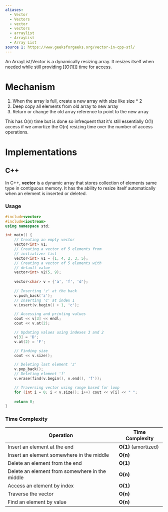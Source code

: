 ```yaml
---
aliases:
  - Vector
  - Vectors
  - vector
  - vectors
  - arraylist
  - ArrayList
  - Array List
source 1: https://www.geeksforgeeks.org/vector-in-cpp-stl/
---
```

An ArrayList/Vector is a dynamically resizing array. It resizes itself when needed while still providing [[O(1)]] time for access.

# Mechanism

1. When the array is full, create a new array with size like size * 2
2. Deep copy all elements from old array to new array
3. Return or change the old array reference to point to the new array

This has O(n) time but is done so infrequent that it's still essentially O(1) access if we amortize the O(n) resizing time over the number of access operations.

# Implementations

## C++

In C++, **vector** is a dynamic array that stores collection of elements same type in contiguous memory. It has the ability to resize itself automatically when an element is inserted or deleted.

### Usage

```cpp
#include<vector>
#include<iostream>
using namespace std;  

int main() {      
	// Creating an empty vector     
	vector<int> v1;
	// Creating a vector of 5 elements from 
	// initializer list 
	vector<int> v1 = {1, 4, 2, 3, 5}; 
	// Creating a vector of 5 elements with 
	// default value 
	vector<int> v2(5, 9);
	
	vector<char> v = {'a', 'f', 'd'};
	
	// Inserting 'z' at the back 
	v.push_back('z'); 
	// Inserting 'c' at index 1 
	v.insert(v.begin() + 1, 'c');

	// Accessing and printing values 
	cout << v[3] << endl;
	cout << v.at(2);

	// Updating values using indexes 3 and 2
	v[3] = 'D';
	v.at(2) = 'F';

	// Finding size 
	cout << v.size();

	// Deleting last element 'z' 
	v.pop_back(); 
	// Deleting element 'f' 
	v.erase(find(v.begin(), v.end(), 'f'));

	// Traversing vector using range based for loop 
	for (int i = 0; i < v.size(); i++) cout << v[i] << " ";
	
	return 0; 
}
```

### Time Complexity

|****Operation****|****Time Complexity****|
|---|---|
|Insert an element at the end|****O(1)**** (amortized)|
|Insert an element somewhere in the middle|****O(n)****|
|Delete an element from the end|****O(1)****|
|Delete an element from somewhere in the middle|****O(n)****|
|Access an element by index|****O(1)****|
|Traverse the vector|****O(n)****|
|Find an element by value|****O(n)****|
